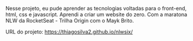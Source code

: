Nesse projeto, eu pude aprender as tecnologias voltadas para o front-end, html, css e javascript. Aprendi a criar um website do zero.
Com a maratona NLW da RocketSeat - Trilha Origin com o Mayk Brito.

URL do projeto: https://thiagosilva2.github.io/nlwsix/

